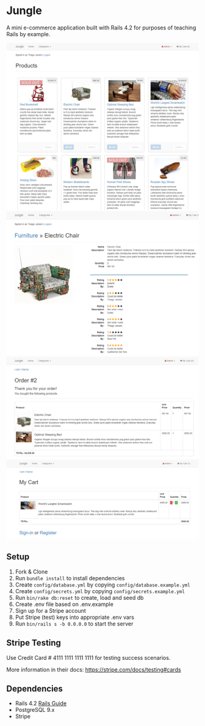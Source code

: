 # Jungle

A mini e-commerce application built with Rails 4.2 for purposes of teaching Rails by example.

![alt tag](https://github.com/tjbeirao/jungle-rails/blob/master/docs/mainPage.png "Main Page of Jungle")
![alt tag](https://github.com/tjbeirao/jungle-rails/blob/master/docs/productDetails.png "Product Details")
![alt tag](https://github.com/tjbeirao/jungle-rails/blob/master/docs/Cart.png "Cart")
![alt tag](https://github.com/tjbeirao/jungle-rails/blob/master/docs/orders_2.png "Order done")


## Setup

1. Fork & Clone
2. Run `bundle install` to install dependencies
3. Create `config/database.yml` by copying `config/database.example.yml`
4. Create `config/secrets.yml` by copying `config/secrets.example.yml`
5. Run `bin/rake db:reset` to create, load and seed db
6. Create .env file based on .env.example
7. Sign up for a Stripe account
8. Put Stripe (test) keys into appropriate .env vars
9. Run `bin/rails s -b 0.0.0.0` to start the server

## Stripe Testing

Use Credit Card # 4111 1111 1111 1111 for testing success scenarios.

More information in their docs: <https://stripe.com/docs/testing#cards>

## Dependencies

* Rails 4.2 [Rails Guide](http://guides.rubyonrails.org/v4.2/)
* PostgreSQL 9.x
* Stripe
